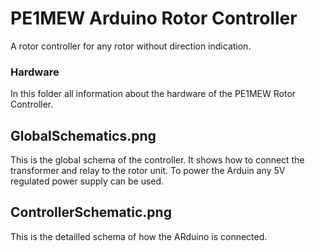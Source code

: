 # PE1MEW Arduino Rotor Controller
A rotor controller for any rotor without direction indication.

### Hardware
In this folder all information about the hardware of the PE1MEW Rotor Controller.

## GlobalSchematics.png
This is the global schema of the controller. It shows how to connect the transformer and relay to the rotor unit.
To power the Arduin any 5V regulated power supply can be used.

## ControllerSchematic.png
This is the detailled schema of how the ARduino is connected.
